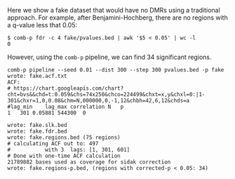 Here we show a fake dataset that would have no DMRs using a traditional
approach.
For example, after Benjamini-Hochberg, there are no regions with a q-value
less that 0.05:

```Shell
$ comb-p fdr -c 4 fake/pvalues.bed | awk '$5 < 0.05' | wc -l
0
```

However, using the `comb-p` pipeline, we can find 34 significant regions.

```Shell
comb-p pipeline --seed 0.01 --dist 300 --step 300 pvalues.bed -p fake
wrote: fake.acf.txt
ACF:
# https://chart.googleapis.com/chart?cht=bvs&&chd=t:0.059&chs=74x250&chco=224499&chxt=x,y&chxl=0:|1-301&chxr=1,0,0.08&chm=N,000000,0,-1,12&chbh=42,6,12&chds=a
#lag_min    lag_max correlation N   p
1   301 0.05881 544300  0

wrote: fake.slk.bed
wrote: fake.fdr.bed
wrote: fake.regions.bed (75 regions)
# calculating ACF out to: 497
#           with 3  lags: [1, 301, 601]
# Done with one-time ACF calculation
21789882 bases used as coverage for sidak correction
wrote: fake.regions-p.bed, (regions with corrected-p < 0.05: 34)
```
